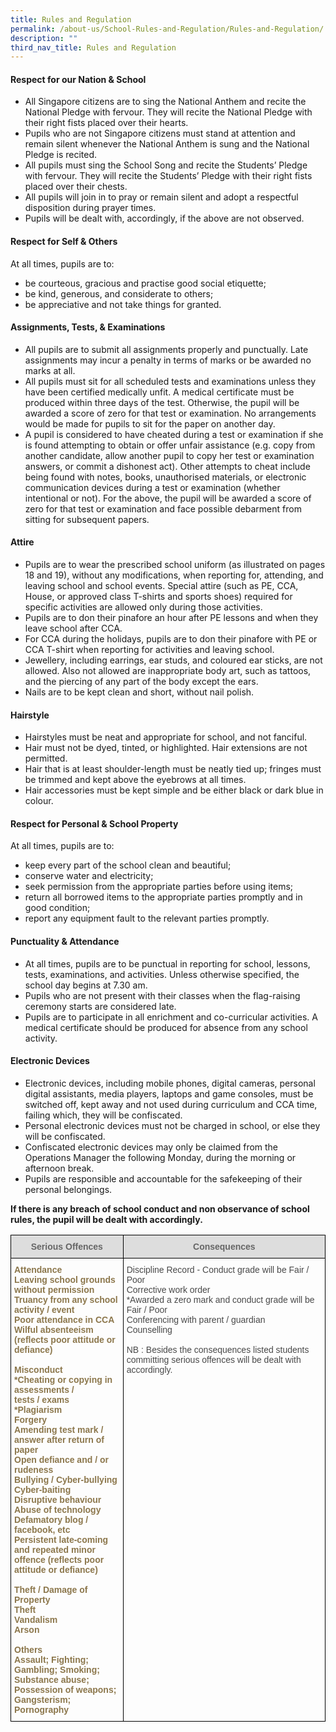 ```yaml
---
title: Rules and Regulation
permalink: /about-us/School-Rules-and-Regulation/Rules-and-Regulation/
description: ""
third_nav_title: Rules and Regulation
---
```

#### Respect for our Nation & School

*   All Singapore citizens are to sing the National Anthem and recite the National Pledge with fervour. They will recite the National Pledge with their right fists placed over their hearts.
*   Pupils who are not Singapore citizens must stand at attention and remain silent whenever the National Anthem is sung and the National Pledge is recited.
*   All pupils must sing the School Song and recite the Students’ Pledge with fervour. They will recite the Students’ Pledge with their right fists placed over their chests.
*   All pupils will join in to pray or remain silent and adopt a respectful disposition during prayer times.
*   Pupils will be dealt with, accordingly, if the above are not observed.

#### Respect for Self & Others

At all times, pupils are to:

*   be courteous, gracious and practise good social etiquette;
*   be kind, generous, and considerate to others;
*   be appreciative and not take things for granted.

#### Assignments, Tests, & Examinations

*   All pupils are to submit all assignments properly and punctually. Late assignments may incur a penalty in terms of marks or be awarded no marks at all.
*   All pupils must sit for all scheduled tests and examinations unless they have been certified medically unfit. A medical certificate must be produced within three days of the test. Otherwise, the pupil will be awarded a score of zero for that test or examination. No arrangements would be made for pupils to sit for the paper on another day.
*   A pupil is considered to have cheated during a test or examination if she is found attempting to obtain or offer unfair assistance (e.g. copy from another candidate, allow another pupil to copy her test or examination answers, or commit a dishonest act). Other attempts to cheat include being found with notes, books, unauthorised materials, or electronic communication devices during a test or examination (whether intentional or not). For the above, the pupil will be awarded a score of zero for that test or examination and face possible debarment from sitting for subsequent papers.

#### Attire

*   Pupils are to wear the prescribed school uniform (as illustrated on pages 18 and 19), without any modifications, when reporting for, attending, and leaving school and school events. Special attire (such as PE, CCA, House, or approved class T-shirts and sports shoes) required for specific activities are allowed only during those activities.
*   Pupils are to don their pinafore an hour after PE lessons and when they leave school after CCA.
*   For CCA during the holidays, pupils are to don their pinafore with PE or CCA T-shirt when reporting for activities and leaving school.
*   Jewellery, including earrings, ear studs, and coloured ear sticks, are not allowed. Also not allowed are inappropriate body art, such as tattoos, and the piercing of any part of the body except the ears.
*   Nails are to be kept clean and short, without nail polish.

#### Hairstyle

*   Hairstyles must be neat and appropriate for school, and not fanciful.
*   Hair must not be dyed, tinted, or highlighted. Hair extensions are not permitted.
*   Hair that is at least shoulder-length must be neatly tied up; fringes must be trimmed and kept above the eyebrows at all times.
*   Hair accessories must be kept simple and be either black or dark blue in colour.

#### Respect for Personal & School Property

At all times, pupils are to:

*   keep every part of the school clean and beautiful;
*   conserve water and electricity;
*   seek permission from the appropriate parties before using items;
*   return all borrowed items to the appropriate parties promptly and in good condition;
*   report any equipment fault to the relevant parties promptly.

#### Punctuality & Attendance

*   At all times, pupils are to be punctual in reporting for school, lessons, tests, examinations, and activities. Unless otherwise specified, the school day begins at 7.30 am.
*   Pupils who are not present with their classes when the flag-raising ceremony starts are considered late.
*   Pupils are to participate in all enrichment and co-curricular activities. A medical certificate should be produced for absence from any school activity.

#### Electronic Devices

*   Electronic devices, including mobile phones, digital cameras, personal digital assistants, media players, laptops and game consoles, must be switched off, kept away and not used during curriculum and CCA time, failing which, they will be confiscated.
*   Personal electronic devices must not be charged in school, or else they will be confiscated.
*   Confiscated electronic devices may only be claimed from the Operations Manager the following Monday, during the morning or afternoon break.
*   Pupils are responsible and accountable for the safekeeping of their personal belongings.

**If there is any breach of school conduct and non observance of school rules, the pupil will be dealt with accordingly.**

<style type="text/css">
.tg  {border-collapse:collapse;border-spacing:0;}
.tg td{border-color:black;border-style:solid;border-width:1px;font-family:Arial, sans-serif;font-size:14px;
  overflow:hidden;padding:10px 5px;word-break:normal;}
.tg th{border-color:black;border-style:solid;border-width:1px;font-family:Arial, sans-serif;font-size:14px;
  font-weight:normal;overflow:hidden;padding:10px 5px;word-break:normal;}
.tg .tg-frbo{color:#494949;text-align:left;vertical-align:top}
.tg .tg-fghm{color:#8C774C;font-weight:bold;text-align:left;vertical-align:top}
.tg .tg-feqv{background-color:#DDD;color:#666;font-weight:bold;text-align:center;vertical-align:middle}
</style>
<table class="tg">
<thead>
  <tr>
    <th class="tg-feqv"><span style="color:#666;background-color:#DDD">Serious Offences</span></th>
    <th class="tg-feqv"><span style="color:#666;background-color:#DDD">Consequences</span></th>
  </tr>
</thead>
<tbody>
  <tr>
    <td class="tg-fghm"><span style="background-color:transparent"> Attendance</span><br>Leaving school grounds without permission<br>Truancy from any school activity / event<br>Poor attendance in CCA<br><span style="background-color:transparent">Wilful absenteeism </span><br><span style="background-color:transparent">(reflects poor attitude or defiance)</span><br><br><span style="background-color:transparent"> Misconduct</span><br><span style="background-color:transparent">*Cheating or copying in assessments / </span><br><span style="background-color:transparent">tests / exams</span><br>*Plagiarism<br>Forgery<br><span style="background-color:transparent">Amending test mark / </span><br><span style="background-color:transparent">answer after return of paper</span><br>Open defiance and / or rudeness<br>Bullying / Cyber-bullying<br>Cyber-baiting<br>Disruptive behaviour<br>Abuse of technology<br>Defamatory blog / facebook, etc<br><span style="background-color:transparent">Persistent late-coming and repeated minor </span><br><span style="background-color:transparent">offence (reflects poor attitude or defiance)</span><br><br><span style="background-color:transparent"> Theft / Damage of Property</span><br>Theft<br>Vandalism<br>Arson<br><br><span style="background-color:transparent"> Others</span><br><span style="background-color:transparent"> Assault; Fighting; Gambling; Smoking; </span><br><span style="background-color:transparent"> Substance abuse; Possession of weapons; </span><br><span style="background-color:transparent"> Gangsterism; Pornography</span></td>
    <td class="tg-frbo"><span style="background-color:transparent">Discipline Record - Conduct grade will be Fair / Poor</span><br>Corrective work order<br><span style="background-color:transparent">*Awarded a zero mark and conduct grade will be Fair / Poor</span><br><span style="background-color:transparent">Conferencing with parent / guardian</span><br><span style="background-color:transparent">Counselling</span><br><br><span style="background-color:transparent"> NB : Besides the consequences listed  students committing serious offences will be dealt with  accordingly.</span></td>
  </tr>
</tbody>
</table>